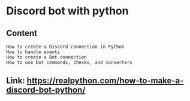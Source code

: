 # Discord bot with python
## Content
    How to create a Discord connection in Python
    How to handle events
    How to create a Bot connection
    How to use bot commands, checks, and converters

## Link: https://realpython.com/how-to-make-a-discord-bot-python/